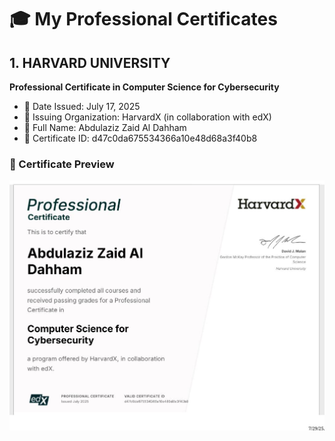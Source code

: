 # 🎓 My Professional Certificates

## 1. HARVARD UNIVERSITY  
**Professional Certificate in Computer Science for Cybersecurity**

- 📅 Date Issued: July 17, 2025  
- 🏢 Issuing Organization: HarvardX (in collaboration with edX)  
- 👤 Full Name: Abdulaziz Zaid Al Dahham  
- 🔑 Certificate ID: d47c0da675534366a10e48d68a3f40b8

### 📄 Certificate Preview

![Harvard Certificate](https://raw.githubusercontent.com/Vipx13/certificates/main/harvard_certificate.jpeg)
